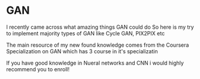 # GAN

I recently came across what  amazing things GAN could do
So here is my try to implement majority types of GAN like Cycle GAN, PIX2PIX etc

The main resource of my new found knowledge comes from the Coursera Specialization on GAN which has 3 course in it's specializatin

If you have good knowledge in Nueral networks and CNN i would highly recommend you to enroll!
